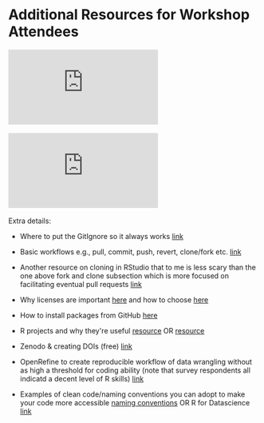 # Additional Resources for Workshop Attendees

![Infographic](https://github.com/emmajhudgins/WEN_github/blob/main/Resources/Project-based%20workflows%20with%20GitHub.pdf)

![Slides](https://github.com/emmajhudgins/WEN_github/blob/main/Resources/Project-based%20workflows%20with%20GitHub.pdf)


Extra details:

- Where to put the GitIgnore so it always works [link](https://carpentries-incubator.github.io/git-Rstudio-course/02-ignore/index.html)

- Basic workflows e.g., pull, commit, push, revert, clone/fork etc. [link](https://happygitwithr.com/workflows-intro.html)

- Another resource on cloning in RStudio that to me is less scary than the one above fork and clone subsection which is more focused on facilitating eventual pull requests [link](https://datacarpentry.org/rr-version-control/03-git-in-rstudio/index.html)

- Why licenses are important [here](https://docs.github.com/en/repositories/managing-your-repositorys-settings-and-features/customizing-your-repository/licensing-a-repository) and how to choose [here](https://gist.github.com/nicolasdao/a7adda51f2f185e8d2700e1573d8a633)

- How to install packages from GitHub [here](https://www.displayr.com/installing-r-packages-from-github/)

- R projects and why they're useful [resource](https://support.rstudio.com/hc/en-us/articles/200526207-Using-RStudio-Projects) OR [resource](https://r4ds.had.co.nz/workflow-projects.html)

- Zenodo & creating DOIs (free) [link](https://zenodo.org/)

- OpenRefine to create reproducible workflow of data wrangling without as high a threshold for coding ability (note that survey respondents all indicatd a decent level of R skills) [link](https://openrefine.org/)

- Examples of clean code/naming conventions you can adopt to make your code more accessible [naming conventions](https://datamanagement.hms.harvard.edu/collect/file-naming-conventions) OR R for Datascience [link](https://r4ds.had.co.nz/introduction.html)



